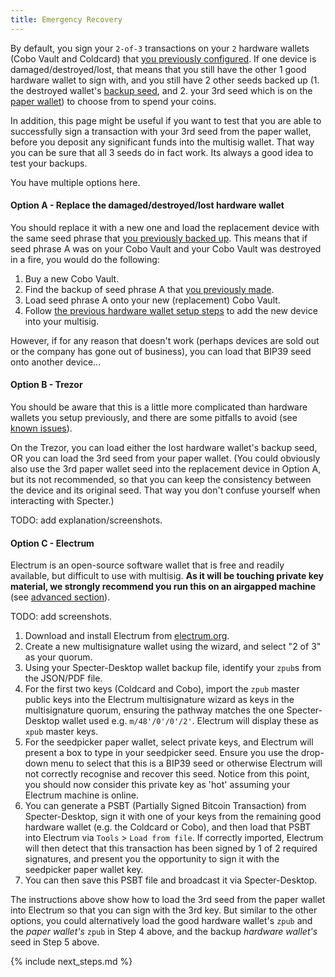 ```yaml
---
title: Emergency Recovery
---
```


By default, you sign your `2-of-3` transactions on your `2` hardware wallets (Cobo Vault and Coldcard) that [you previously configured](/setup-wallets/).
If one device is damaged/destroyed/lost, that means that you still have the other 1 good hardware wallet to sign with, and you still have 2 other seeds backed up (1. the destroyed wallet's [backup seed](/backup-wallet/seeds), and 2. your 3rd seed which is on the [paper wallet](/setup-wallets/paper)) to choose from to spend your coins.

In addition, this page might be useful if you want to test that you are able to successfully sign a transaction with your 3rd seed from the paper wallet, before you deposit any significant funds into the multisig wallet. That way you can be sure that all 3 seeds do in fact work. Its always a good idea to test your backups.

You have multiple options here. 

#### Option A - Replace the damaged/destroyed/lost hardware wallet
You should replace it with a new one and load the replacement device with the same seed phrase that [you previously backed up](/backup-wallet/seeds).
This means that if seed phrase A was on your Cobo Vault and your Cobo Vault was destroyed in a fire, you would do the following:

1. Buy a new Cobo Vault.
1. Find the backup of seed phrase A that [you previously made](/backup-wallet/seeds).
1. Load seed phrase A onto your new (replacement) Cobo Vault.
1. Follow [the previous hardware wallet setup steps](/setup-wallets/) to add the new device into your multisig.

However, if for any reason that doesn't work (perhaps devices are sold out or the company has gone out of business), you can load that BIP39 seed onto another device...

#### Option B - Trezor
You should be aware that this is a little more complicated than hardware wallets you setup previously, and there are some pitfalls to avoid (see [known issues](/known-issues/hardware/trezor)).

On the Trezor, you can load either the lost hardware wallet's backup seed, OR you can load the 3rd seed from your paper wallet. (You could obviously also use the 3rd paper wallet seed into the replacement device in Option A, but its not recommended, so that you can keep the consistency between the device and its original seed. That way you don't confuse yourself when interacting with Specter.)

TODO: add explanation/screenshots.

#### Option C - Electrum
Electrum is an open-source software wallet that is free and readily available, but difficult to use with multisig.
**As it will be touching private key material, we strongly recommend you run this on an airgapped machine** (see [advanced section](advanced)).

TODO: add screenshots.

1. Download and install Electrum from [electrum.org](https://electrum.org/).
1. Create a new multisignature wallet using the wizard, and select "2 of 3" as your quorum.
1. Using your Specter-Desktop wallet backup file, identify your `zpub`s from the JSON/PDF file.
1. For the first two keys (Coldcard and Cobo), import the `zpub` master public keys into the Electrum multisignature wizard as keys in the multisignature quorum, ensuring the pathway matches the one Specter-Desktop wallet used e.g. `m/48'/0'/0'/2'`.
Electrum will display these as `xpub` master keys.
1. For the seedpicker paper wallet, select private keys, and Electrum will present a box to type in your seedpicker seed.
Ensure you use the drop-down menu to select that this is a BIP39 seed or otherwise Electrum will not correctly recognise and recover this seed.
Notice from this point, you should now consider this private key as 'hot' assuming your Electrum machine is online.
1. You can generate a PSBT (Partially Signed Bitcoin Transaction) from Specter-Desktop, sign it with one of your keys from the remaining good hardware wallet (e.g. the Coldcard or Cobo), and then load that PSBT into Electrum via `Tools` > `Load from file`.
If correctly imported, Electrum will then detect that this transaction has been signed by 1 of 2 required signatures, and present you the opportunity to sign it with the seedpicker paper wallet key. 
1. You can then save this PSBT file and broadcast it via Specter-Desktop. 

The instructions above show how to load the 3rd seed from the paper wallet into Electrum so that you can sign with the 3rd key. But similar to the other options, you could alternatively load the good hardware wallet's `zpub` and the *paper wallet's* `zpub` in Step 4 above, and the backup *hardware wallet's* seed in Step 5 above.

{% include next_steps.md %}
